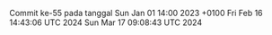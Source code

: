 Commit ke-55 pada tanggal Sun Jan 01 14:00 2023 +0100
Fri Feb 16 14:43:06 UTC 2024
Sun Mar 17 09:08:43 UTC 2024
